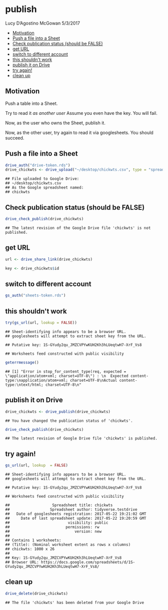 publish
================
Lucy D’Agostino McGowan
5/3/2017

-   [Motivation](#motivation)
-   [Push a file into a Sheet](#push-a-file-into-a-sheet)
-   [Check publication status (should be FALSE)](#check-publication-status-should-be-false)
-   [get URL](#get-url)
-   [switch to different account](#switch-to-different-account)
-   [this shouldn't work](#this-shouldnt-work)
-   [publish it on Drive](#publish-it-on-drive)
-   [try again!](#try-again)
-   [clean up](#clean-up)

Motivation
----------

Push a table into a Sheet.

Try to read it *as another user* Assume you even have the key. You will fail.

Now, as the user who owns the Sheet, publish it.

Now, as the other user, try again to read it via googlesheets. You should succeed.

Push a file into a Sheet
------------------------

``` r
drive_auth("drive-token.rds")
drive_chickwts <- drive_upload("~/desktop/chickwts.csv", type = "spreadsheet")
```

    ## File uploaded to Google Drive: 
    ## ~/desktop/chickwts.csv 
    ## As the Google spreadsheet named:
    ## chickwts

Check publication status (should be FALSE)
------------------------------------------

``` r
drive_check_publish(drive_chickwts)
```

    ## The latest revision of the Google Drive file 'chickwts' is not published.

get URL
-------

``` r
url <- drive_share_link(drive_chickwts)
```

``` r
key <- drive_chickwts$id
```

switch to different account
---------------------------

``` r
gs_auth("sheets-token.rds")
```

this shouldn't work
-------------------

``` r
try(gs_url(url, lookup = FALSE))
```

    ## Sheet-identifying info appears to be a browser URL.
    ## googlesheets will attempt to extract sheet key from the URL.

    ## Putative key: 1S-GYudy2qu_JMZCVPYwKUH2Kh3hLUeqtwH7-XrF_Vs8

    ## Worksheets feed constructed with public visibility

``` r
geterrmessage()
```

    ## [1] "Error in stop_for_content_type(req, expected = \"application/atom+xml; charset=UTF-8\") : \n  Expected content-type:\napplication/atom+xml; charset=UTF-8\nActual content-type:\ntext/html; charset=UTF-8\n"

publish it on Drive
-------------------

``` r
drive_chickwts <- drive_publish(drive_chickwts)
```

    ## You have changed the publication status of 'chickwts'.

``` r
drive_check_publish(drive_chickwts)
```

    ## The latest revision of Google Drive file 'chickwts' is published.

try again!
----------

``` r
gs_url(url, lookup  = FALSE)
```

    ## Sheet-identifying info appears to be a browser URL.
    ## googlesheets will attempt to extract sheet key from the URL.

    ## Putative key: 1S-GYudy2qu_JMZCVPYwKUH2Kh3hLUeqtwH7-XrF_Vs8

    ## Worksheets feed constructed with public visibility

    ##                   Spreadsheet title: chickwts
    ##                  Spreadsheet author: tidyverse.testdrive
    ##   Date of googlesheets registration: 2017-05-22 19:21:02 GMT
    ##     Date of last spreadsheet update: 2017-05-22 19:20:59 GMT
    ##                          visibility: public
    ##                         permissions: rw
    ##                             version: new
    ## 
    ## Contains 1 worksheets:
    ## (Title): (Nominal worksheet extent as rows x columns)
    ## chickwts: 1000 x 26
    ## 
    ## Key: 1S-GYudy2qu_JMZCVPYwKUH2Kh3hLUeqtwH7-XrF_Vs8
    ## Browser URL: https://docs.google.com/spreadsheets/d/1S-GYudy2qu_JMZCVPYwKUH2Kh3hLUeqtwH7-XrF_Vs8/

clean up
--------

``` r
drive_delete(drive_chickwts)
```

    ## The file 'chickwts' has been deleted from your Google Drive
